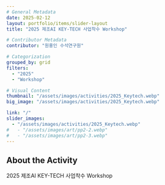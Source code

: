 ```yaml
---
# General Metadata
date: 2025-02-12
layout: portfolio/items/slider-layout
title: "2025 제조AI KEY-TECH 사업착수 Workshop"

# Contributor Metadata
contributor: "원홍인 수석연구원"

# Categorization
grouped_by: grid
filters:
  - "2025"
  - "Workshop"

# Visual Content
thumbnail: "/assets/images/activities/2025_Keytech.webp"
big_image: "/assets/images/activities/2025_Keytech.webp"

link: "/"
slider_images:
  - "/assets/images/activities/2025_Keytech.webp"
#   - "/assets/images/art/pp2-2.webp"
#   - "/assets/images/art/pp2-3.webp"
---
```

## About the Activity
2025 제조AI KEY-TECH 사업착수 Workshop